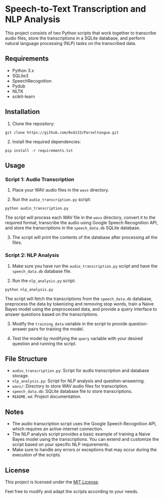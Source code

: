 # Speech-to-Text Transcription and NLP Analysis

This project consists of two Python scripts that work together to transcribe audio files, store the transcriptions in a SQLite database, and perform natural language processing (NLP) tasks on the transcribed data.

## Requirements

- Python 3.x
- SQLite3
- SpeechRecognition
- Pydub
- NLTK
- scikit-learn

## Installation

1. Clone the repository:

```
git clone https://github.com/0x4133/Parseltongue.git
```

2. Install the required dependencies:

```
pip install -r requirements.txt
```

## Usage

### Script 1: Audio Transcription

1. Place your WAV audio files in the `wavs` directory.

2. Run the `audio_transcription.py` script:

```
python audio_transcription.py
```

The script will process each WAV file in the `wavs` directory, convert it to the required format, transcribe the audio using Google Speech Recognition API, and store the transcriptions in the `speech_data.db` SQLite database.

3. The script will print the contents of the database after processing all the files.

### Script 2: NLP Analysis

1. Make sure you have run the `audio_transcription.py` script and have the `speech_data.db` database file.

2. Run the `nlp_analysis.py` script:

```
python nlp_analysis.py
```

The script will fetch the transcriptions from the `speech_data.db` database, preprocess the data by tokenizing and removing stop words, train a Naive Bayes model using the preprocessed data, and provide a query interface to answer questions based on the transcriptions.

3. Modify the `training_data` variable in the script to provide question-answer pairs for training the model.

4. Test the model by modifying the `query` variable with your desired question and running the script.

## File Structure

- `audio_transcription.py`: Script for audio transcription and database storage.
- `nlp_analysis.py`: Script for NLP analysis and question-answering.
- `wavs/`: Directory to store WAV audio files for transcription.
- `speech_data.db`: SQLite database file to store transcriptions.
- `README.md`: Project documentation.

## Notes

- The audio transcription script uses the Google Speech Recognition API, which requires an active internet connection.
- The NLP analysis script provides a basic example of training a Naive Bayes model using the transcriptions. You can extend and customize the script based on your specific NLP requirements.
- Make sure to handle any errors or exceptions that may occur during the execution of the scripts.

## License

This project is licensed under the [MIT License](LICENSE).

Feel free to modify and adapt the scripts according to your needs.
